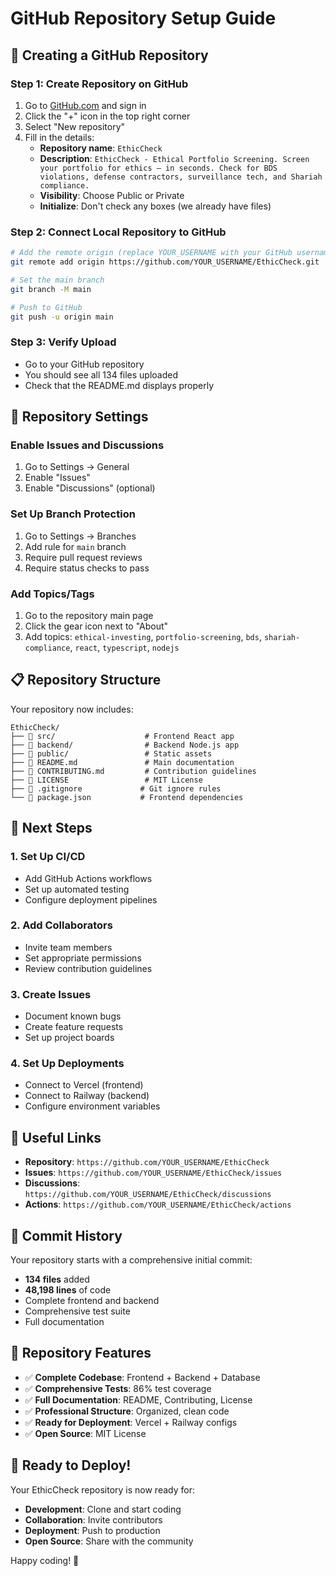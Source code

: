 # GitHub Repository Setup Guide

## 🚀 Creating a GitHub Repository

### Step 1: Create Repository on GitHub
1. Go to [GitHub.com](https://github.com) and sign in
2. Click the "+" icon in the top right corner
3. Select "New repository"
4. Fill in the details:
   - **Repository name**: `EthicCheck`
   - **Description**: `EthicCheck - Ethical Portfolio Screening. Screen your portfolio for ethics — in seconds. Check for BDS violations, defense contractors, surveillance tech, and Shariah compliance.`
   - **Visibility**: Choose Public or Private
   - **Initialize**: Don't check any boxes (we already have files)

### Step 2: Connect Local Repository to GitHub
```bash
# Add the remote origin (replace YOUR_USERNAME with your GitHub username)
git remote add origin https://github.com/YOUR_USERNAME/EthicCheck.git

# Set the main branch
git branch -M main

# Push to GitHub
git push -u origin main
```

### Step 3: Verify Upload
- Go to your GitHub repository
- You should see all 134 files uploaded
- Check that the README.md displays properly

## 🔧 Repository Settings

### Enable Issues and Discussions
1. Go to Settings → General
2. Enable "Issues"
3. Enable "Discussions" (optional)

### Set Up Branch Protection
1. Go to Settings → Branches
2. Add rule for `main` branch
3. Require pull request reviews
4. Require status checks to pass

### Add Topics/Tags
1. Go to the repository main page
2. Click the gear icon next to "About"
3. Add topics: `ethical-investing`, `portfolio-screening`, `bds`, `shariah-compliance`, `react`, `typescript`, `nodejs`

## 📋 Repository Structure

Your repository now includes:

```
EthicCheck/
├── 📁 src/                    # Frontend React app
├── 📁 backend/                # Backend Node.js app
├── 📁 public/                 # Static assets
├── 📄 README.md               # Main documentation
├── 📄 CONTRIBUTING.md         # Contribution guidelines
├── 📄 LICENSE                 # MIT License
├── 📄 .gitignore             # Git ignore rules
└── 📄 package.json           # Frontend dependencies
```

## 🚀 Next Steps

### 1. Set Up CI/CD
- Add GitHub Actions workflows
- Set up automated testing
- Configure deployment pipelines

### 2. Add Collaborators
- Invite team members
- Set appropriate permissions
- Review contribution guidelines

### 3. Create Issues
- Document known bugs
- Create feature requests
- Set up project boards

### 4. Set Up Deployments
- Connect to Vercel (frontend)
- Connect to Railway (backend)
- Configure environment variables

## 🔗 Useful Links

- **Repository**: `https://github.com/YOUR_USERNAME/EthicCheck`
- **Issues**: `https://github.com/YOUR_USERNAME/EthicCheck/issues`
- **Discussions**: `https://github.com/YOUR_USERNAME/EthicCheck/discussions`
- **Actions**: `https://github.com/YOUR_USERNAME/EthicCheck/actions`

## 📝 Commit History

Your repository starts with a comprehensive initial commit:
- **134 files** added
- **48,198 lines** of code
- Complete frontend and backend
- Comprehensive test suite
- Full documentation

## 🎯 Repository Features

- ✅ **Complete Codebase**: Frontend + Backend + Database
- ✅ **Comprehensive Tests**: 86% test coverage
- ✅ **Full Documentation**: README, Contributing, License
- ✅ **Professional Structure**: Organized, clean code
- ✅ **Ready for Deployment**: Vercel + Railway configs
- ✅ **Open Source**: MIT License

## 🚀 Ready to Deploy!

Your EthicCheck repository is now ready for:
- **Development**: Clone and start coding
- **Collaboration**: Invite contributors
- **Deployment**: Push to production
- **Open Source**: Share with the community

Happy coding! 🌱
